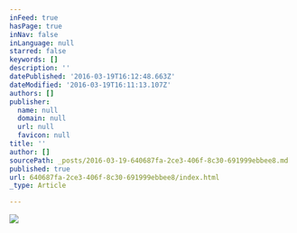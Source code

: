 ```yaml
---
inFeed: true
hasPage: true
inNav: false
inLanguage: null
starred: false
keywords: []
description: ''
datePublished: '2016-03-19T16:12:48.663Z'
dateModified: '2016-03-19T16:11:13.107Z'
authors: []
publisher:
  name: null
  domain: null
  url: null
  favicon: null
title: ''
author: []
sourcePath: _posts/2016-03-19-640687fa-2ce3-406f-8c30-691999ebbee8.md
published: true
url: 640687fa-2ce3-406f-8c30-691999ebbee8/index.html
_type: Article

---
```

![](https://the-grid-user-content.s3-us-west-2.amazonaws.com/d723d514-0ad0-4c72-861d-0615990cf519.jpg)